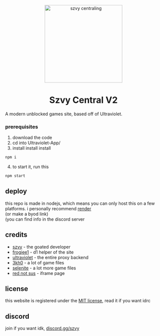 <p align="center">
  <img src="https://files.catbox.moe/vl5cij.png" alt="szvy centraling" width="250">
</p>

<h1 align="center">Szvy Central V2</h1>


A modern unblocked games site, based off of Ultraviolet.


### prerequisites


1. download the code
2. cd into Ultraviolet-App/
3. install install install

```bash
npm i
```
4. to start it, run this

```bash
npm start
```
## deploy

this repo is made in nodejs, which means you can only host this on a few platforms. i personally recommend [render](https://render.com/deploy?repo=https://github.com/szvy/central) <br>
(or make a byod link) <br>
(you can find info in the discord server

## credits

* [szvy](https://github.com/szvy) - the goated developer
* [frogiee1](https://frogiee.one) - d1 helper of the site
* [ultraviolet](https://github.com/titaniumnetwork-dev/Ultraviolet) - the entire proxy backend
* [3kh0](https://github.com/3kh0) - a lot of game files
* [selenite](https://gitlab.com/skysthelimit.dev/selenite) - a lot more game files
* [red not sus](https://ch3n.cc) - iframe page

## license
this website is registered under the [MIT license](LICENSE), read it if you want idrc

## discord

join if you want idk, [discord.gg/szvy](https://discord.gg/szvy)
